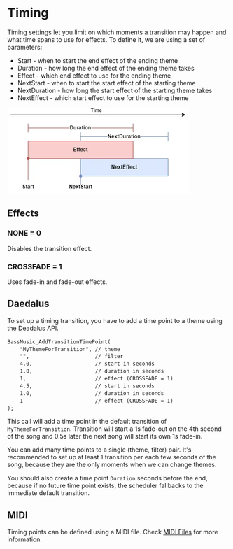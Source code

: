 # Timing

Timing settings let you limit on which moments a transition may happen and what time spans to use for effects.
To define it, we are using a set of parameters:

* Start - when to start the end effect of the ending theme
* Duration - how long the end effect of the ending theme takes
* Effect - which end effect to use for the ending theme
* NextStart - when to start the start effect of the starting theme
* NextDuration - how long the start effect of the starting theme takes
* NextEffect - which start effect to use for the starting theme

![Timing Transition Timeline](timing-transition.webp)

## Effects

### NONE = 0

Disables the transition effect.

### CROSSFADE = 1

Uses fade-in and fade-out effects.

## Daedalus

To set up a timing transition, you have to add a time point to a theme using the Deadalus API.

```dae
BassMusic_AddTransitionTimePoint(
    "MyThemeForTransition", // theme
    "",                     // filter
    4.0,                    // start in seconds  
    1.0,                    // duration in seconds
    1,                      // effect (CROSSFADE = 1)
    4.5,                    // start in seconds  
    1.0,                    // duration in seconds
    1                       // effect (CROSSFADE = 1)
);
```

This call will add a time point in the default transition of `MyThemeForTransition`. 
Transition will start a 1s fade-out on the 4th second of the song and 0.5s later the next song will start its own 1s fade-in.

You can add many time points to a single (theme, filter) pair. 
It's recommended to set up at least 1 transition per each few seconds of the song, because they are the only moments when we can change themes.

You should also create a time point `Duration` seconds before the end, because if no future time point exists, the scheduler fallbacks to the immediate default transition.

## MIDI

Timing points can be defined using a MIDI file. Check [MIDI Files](midi.md) for more information.